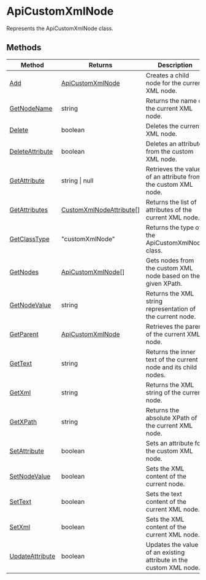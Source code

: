# ApiCustomXmlNode

Represents the ApiCustomXmlNode class.

## Methods

| Method | Returns | Description |
| ---- | ---- | ----------- |
| [Add](./Methods/Add.md) | [ApiCustomXmlNode](./ApiCustomXmlNode.md) | Creates a child node for the current XML node. |
| [GetNodeName](./Methods/GetNodeName.md) | string | Returns the name of the current XML node. |
| [Delete](./Methods/Delete.md) | boolean | Deletes the current XML node. |
| [DeleteAttribute](./Methods/DeleteAttribute.md) | boolean | Deletes an attribute from the custom XML node. |
| [GetAttribute](./Methods/GetAttribute.md) | string \| null | Retrieves the value of an attribute from the custom XML node. |
| [GetAttributes](./Methods/GetAttributes.md) | [CustomXmlNodeAttribute](../Enumeration/CustomXmlNodeAttribute.md)[] | Returns the list of attributes of the current XML node. |
| [GetClassType](./Methods/GetClassType.md) | "customXmlNode" | Returns the type of the ApiCustomXmlNode class. |
| [GetNodes](./Methods/GetNodes.md) | [ApiCustomXmlNode](./ApiCustomXmlNode.md)[] | Gets nodes from the custom XML node based on the given XPath. |
| [GetNodeValue](./Methods/GetNodeValue.md) | string | Returns the XML string representation of the current node. |
| [GetParent](./Methods/GetParent.md) | [ApiCustomXmlNode](./ApiCustomXmlNode.md) | Retrieves the parent of the current XML node. |
| [GetText](./Methods/GetText.md) | string | Returns the inner text of the current node and its child nodes. |
| [GetXml](./Methods/GetXml.md) | string | Returns the XML string of the current node. |
| [GetXPath](./Methods/GetXPath.md) | string | Returns the absolute XPath of the current XML node. |
| [SetAttribute](./Methods/SetAttribute.md) | boolean | Sets an attribute for the custom XML node. |
| [SetNodeValue](./Methods/SetNodeValue.md) | boolean | Sets the XML content of the current node. |
| [SetText](./Methods/SetText.md) | boolean | Sets the text content of the current XML node. |
| [SetXml](./Methods/SetXml.md) | boolean | Sets the XML content of the current XML node. |
| [UpdateAttribute](./Methods/UpdateAttribute.md) | boolean | Updates the value of an existing attribute in the custom XML node. |
